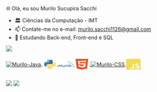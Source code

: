 🌐 Olá, eu sou Murilo Sucupira Sacchi 

- 🏛️ Ciências da Computação - IMT
- 📫 Contate-me no e-mail: murilo.sacchi1126@gmail.com
- 🌱 Estudando Back-end, Front-end e SQL

<div>
  <a href="https://github.com/murilosacchi">
  <img height="200em" src="https://github-readme-stats.vercel.app/api/top-langs/?username=murilosacchi&layout=compact&langs_count=7&theme=light"/>
</div>
<div style="display: inline_block"><br>

   <img  align="center" alt="Murilo-Java" height="30" width="40" src="https://cdn.jsdelivr.net/gh/devicons/devicon/icons/java/java-original.svg">         
   <img align="center" alt="Murilo-Python" height="30" width="40" src="https://raw.githubusercontent.com/devicons/devicon/master/icons/python/python-original.svg">
   <img  align="center" alt="Murilo-MySql" height="30" width="40" src="https://github.com/devicons/devicon/blob/v2.16.0/icons/mysql/mysql-plain-wordmark.svg">
   <img align="center" alt="Murilo-HTML" height="30" width="40" src="https://raw.githubusercontent.com/devicons/devicon/master/icons/html5/html5-original.svg">
   <img align="center" alt="Murilo-CSS" height="30" width="40" src="https://cdn.jsdelivr.net/gh/devicons/devicon/icons/css3/css3-original.svg">       
   <img align="center" alt="Murilo-Js" height="30" width="40" src="https://raw.githubusercontent.com/devicons/devicon/master/icons/javascript/javascript-plain.svg">
</div>

  
  ##
  
  <div>
  <a href="https://www.linkedin.com/in/murilo-sacchi-092a65264/" target="_blank"><img src="https://img.shields.io/badge/-LinkedIn-%230077B5?style=for-the-badge&logo=linkedin&logoColor=white" target="_blank"></a> 
  <a href = "mailto:murilo.sacchi1126@gmail.com"><img src="https://img.shields.io/badge/Gmail-D14836?style=for-the-badge&logo=gmail&logoColor=white" target="_blank"></a>
    
 </div>
